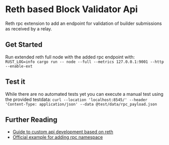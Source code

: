 # Reth based Block Validator Api
Reth rpc extension to add an endpoint for validation of builder submissions as received by a relay.

## Get Started
Run extended reth full node with the added rpc endpoint with:
`RUST_LOG=info cargo run -- node --full --metrics 127.0.0.1:9001 --http --enable-ext`

## Test it
While there are no automated tests yet you can execute a manual test using the provided testdata:
`curl --location 'localhost:8545/' --header 'Content-Type: application/json' --data @test/data/rpc_payload.json`

## Further Reading
- [Guide to custom api development based on reth](https://www.libevm.com/2023/09/01/reth-custom-api/)
- [Official example for adding rpc namespace](https://github.com/paradigmxyz/reth/blob/main/examples/additional-rpc-namespace-in-cli/src/main.rs)




